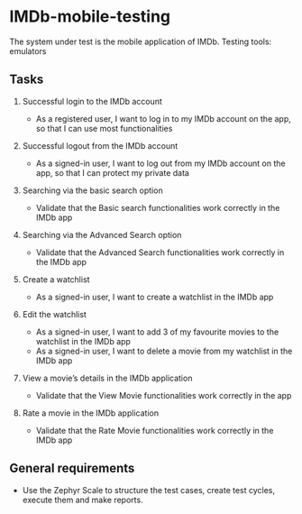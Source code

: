 # IMDb-mobile-testing
The system under test is the mobile application of IMDb. 
Testing tools: emulators
## Tasks

1. Successful login to the IMDb account
    - As a registered user, I want to log in to my IMDb account on the app, so that I can use most functionalities

2. Successful logout from the IMDb account
    - As a signed-in user, I want to log out from my IMDb account on the app, so that I can protect my private data

3. Searching via the basic search option
    - Validate that the Basic search functionalities work correctly in the IMDb app

4. Searching via the Advanced Search option
    - Validate that the Advanced Search functionalities work correctly in the IMDb app

5. Create a watchlist
    - As a signed-in user, I want to create a watchlist in the IMDb app

6. Edit the watchlist
    - As a signed-in user, I want to add 3 of my favourite movies to the watchlist in the IMDb app
    - As a signed-in user, I want to delete a movie from my watchlist in the IMDb app

7. View a movie’s details in the IMDb application
    - Validate that the View Movie functionalities work correctly in the app

8. Rate a movie in the IMDb application
    - Validate that the Rate Movie functionalities work correctly in the IMDb app

## General requirements

- Use the Zephyr Scale to structure the test cases, create test cycles, execute them and make reports.